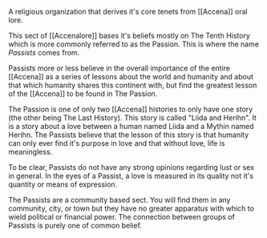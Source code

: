 A religious organization that derives it's core tenets from [[Accena]] oral lore. 

This sect of [[Accenalore]] bases it's beliefs mostly on The Tenth History which is more commonly referred to as the Passion. This is where the name *Passists* comes from.

Passists more or less believe in the overall importance of the entire [[Accena]] as a series of lessons about the world and humanity and about that which humanity shares this continent with, but find the greatest lesson of the [[Accena]] to be found in The Passion.

The Passion is one of only two [[Accena]] histories to only have one story (the other being The Last History). This story is called "Liida and Herihn". It is a story about a love between a human named Liida and a Mythin named Herihn. The Passists believe that the lesson of this story is that humanity can only ever find it's purpose in love and that without love, life is meaningless. 

To be clear, Passists do not have any strong opinions regarding lust or sex in general. In the eyes of a Passist, a love is measured in its quality not it's quantity or means of expression.

The Passists are a community based sect. You will find them in any community, city, or town but they have no greater apparatus with which to wield political or financial power. The connection between groups of Passists is purely one of common belief.